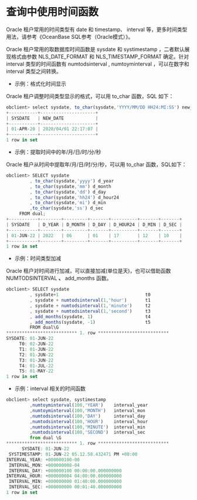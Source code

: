 查询中使用时间函数 
==============================

Oracle 租户常用的时间类型有 date 和 timestamp、 interval 等，更多时间类型用法，请参考《OceanBase SQL参考（Oracle模式）》。

Oracle 租户常用的取数据库时间函数是 sysdate 和 systimestamp ，二者默认展现格式由参数 NLS_DATE_FORMAT 和 NLS_TIMESTAMP_FORMAT 确定。针对 interval 类型的时间函数有 numtodsinterval , numtoyminterval ，可以在数字和 interval 类型之间转换。

* 示例：格式化时间显示

  




Oracle 租户调整时间类型显示的格式，可以用 to_char 函数，SQL 如下：

```javascript
obclient> select sysdate, to_char(sysdate,'YYYY/MM/DD HH24:MI:SS') new_date from dual;
+-----------+---------------------+
| SYSDATE   | NEW_DATE            |
+-----------+---------------------+
| 01-APR-20 | 2020/04/01 22:17:07 |
+-----------+---------------------+
1 row in set
```



* 示例：提取时间中的年/月/日/时/分/秒

  




Oracle 租户从时间中提取年/月/日/时/分/秒，可以用 to_char 函数，SQL如下：

```javascript
obclient> SELECT sysdate
         , to_char(sysdate,'yyyy') d_year
         , to_char(sysdate,'mm') d_month
         , to_char(sysdate,'dd') d_day
         , to_char(sysdate,'hh24') d_hour24
         , to_char(sysdate,'mi') d_min
         ,to_char(sysdate,'ss') d_sec
     FROM dual;
+-----------+--------+---------+-------+----------+-------+-------+
| SYSDATE   | D_YEAR | D_MONTH | D_DAY | D_HOUR24 | D_MIN | D_SEC |
+-----------+--------+---------+-------+----------+-------+-------+
| 01-JUN-22 | 2022   | 06      | 01    | 17       | 12    | 10    |
+-----------+--------+---------+-------+----------+-------+-------+
1 row in set
```



* 示例：时间类型加减

  




Oracle 租户对时间进行加减，可以直接加减(单位是天)，也可以借助函数 NUMTODSINTERVAL **、** add_months 函数。

```javascript
obclient> SELECT sysdate
         , sysdate+1                                 t0
         , sysdate + numtodsinterval(1,'hour')       t1
         , sysdate + numtodsinterval(1,'minute')     t2
         , sysdate + numtodsinterval(1,'second')     t3
         , add_months(sysdate, 1)                    t4
         , add_months(sysdate, -1)                   t5
         FROM dual\G
*************************** 1. row ***************************
SYSDATE: 01-JUN-22
     T0: 02-JUN-22
     T1: 01-JUN-22
     T2: 01-JUN-22
     T3: 01-JUN-22
     T4: 01-JUL-22
     T5: 01-MAY-22
1 row in set
```



* 示例：interval 相关的时间函数

  




```javascript
obclient> select sysdate, systimestamp
         ,numtoyminterval(100,'YEAR')    interval_year
         ,numtoyminterval(100,'MONTH')   interval_mon
         ,numtodsinterval(100,'DAY')     interval_day
         ,numtodsinterval(100,'HOUR')    interval_hour
         ,numtodsinterval(100,'MINUTE')  interval_min
         ,numtodsinterval(100,'SECOND')  interval_sec
         from dual \G
*************************** 1. row ***************************
      SYSDATE: 01-JUN-22
 SYSTIMESTAMP: 01-JUN-22 05.12.58.432471 PM +08:00
INTERVAL_YEAR: +000000100-00
 INTERVAL_MON: +000000008-04
 INTERVAL_DAY: +000000100 00:00:00.000000000
INTERVAL_HOUR: +000000004 04:00:00.000000000
 INTERVAL_MIN: +000000000 01:40:00.000000000
 INTERVAL_SEC: +000000000 00:01:40.000000000
1 row in set
```


